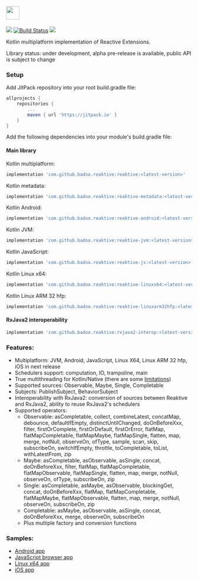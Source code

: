 # <img src="https://raw.githubusercontent.com/badoo/Reaktive/master/assets/logo_reaktive.png" height="36">

[![](https://jitpack.io/v/badoo/Reaktive.svg)](https://jitpack.io/#badoo/Reaktive)
[![Build Status](https://travis-ci.org/badoo/Reaktive.svg?branch=master)](https://travis-ci.org/badoo/Reaktive)
[![](https://img.shields.io/badge/License-Apache/2.0-blue.svg)](https://github.com/badoo/Reaktive/blob/master/LICENSE)

Kotlin multiplatform implementation of Reactive Extensions.

Library status: under development, alpha pre-release is available, public API is subject to change

### Setup
Add JitPack repository into your root build.gradle file:
```groovy
allprojects {
    repositories {
        ...
        maven { url 'https://jitpack.io' }
    }
}
```

Add the following dependencies into your module's build.gradle file:
#### Main library
Kotlin multiplatform:
```groovy
implementation 'com.github.badoo.reaktive:reaktive:<latest-version>'
```
Kotlin metadata:
```groovy
implementation 'com.github.badoo.reaktive:reaktive-metadata:<latest-version>'
```
Kotlin Android:
```groovy
implementation 'com.github.badoo.reaktive:reaktive-android:<latest-version>'
```
Kotlin JVM:
```groovy
implementation 'com.github.badoo.reaktive:reaktive-jvm:<latest-version>'
```
Kotlin JavaScript:
```groovy
implementation 'com.github.badoo.reaktive:reaktive-js:<latest-version>'
```
Kotlin Linux x64:
```groovy
implementation 'com.github.badoo.reaktive:reaktive-linuxx64:<latest-version>'
```
Kotlin Linux ARM 32 hfp:
```groovy
implementation 'com.github.badoo.reaktive:reaktive-linuxarm32hfp:<latest-version>'
```

#### RxJava2 interoperability
```groovy
implementation 'com.github.badoo.reaktive:rxjava2-interop:<latest-version>'
```

### Features:
* Multiplatform: JVM, Android, JavaScript, Linux X64, Linux ARM 32 hfp, iOS in next release
* Schedulers support: computation, IO, trampoline, main
* True multithreading for Kotlin/Native (there are some [limitations](https://kotlinlang.org/docs/reference/native/concurrency.html#object-transfer-and-freezing))
* Supported sources: Observable, Maybe, Single, Completable
* Subjects: PublishSubject, BehaviorSubject
* Interoperability with RxJava2: conversion of sources between Reaktive and RxJava2, ability to reuse RxJava2's schedulers
* Supported operators:
  * Observable: asCompletable, collect, combineLatest, concatMap, debounce, defaultIfEmpty, distinctUntilChanged, doOnBeforeXxx, filter, firstOrComplete, firstOrDefault, firstOrError, flatMap, flatMapCompletable, flatMapMaybe, flatMapSingle, flatten, map, merge, notNull, observeOn, ofType, sample, scan, skip, subscribeOn, switchIfEmpty, throttle, toCompletable, toList, withLatestFrom, zip
  * Maybe: asCompletable, asObservable, asSingle, concat, doOnBeforeXxx, filter, flatMap, flatMapCompletable, flatMapObservable, flatMapSingle, flatten, map, merge, notNull, observeOn, ofType, subscribeOn, zip
  * Single: asCompletable, asMaybe, asObservable, blockingGet, concat, doOnBeforeXxx, flatMap, flatMapCompletable, flatMapMaybe, flatMapObservable, flatten, map, merge, notNull, observeOn, subscribeOn, zip
  * Completable: asMaybe, asObservable, asSingle, concat, doOnBeforeXxx, merge, observeOn, subscribeOn
  * Plus multiple factory and conversion functions

### Samples:
* [Android app](https://github.com/badoo/Reaktive/tree/master/sample-android-app)
* [JavaScript browser app](https://github.com/badoo/Reaktive/tree/master/sample-js-browser-app)
* [Linux x64 app](https://github.com/badoo/Reaktive/tree/master/sample-linuxx64-app)
* [iOS app](https://github.com/badoo/Reaktive/tree/master/sample-ios-app)
